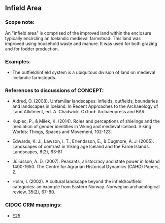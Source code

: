 ## Infield Area

###  Scope note:

An "infield area" is comprised of the improved land within the enclosure typically encircling an Icelandic medieval farmstead. This land was improved using household waste and manure. It was used for both grazing and for fodder production.

### Examples:

* The outfield/infield system is a ubiquitous division of land on medieval Icelandic farmsteads.


### References to discussions of CONCEPT:
* Aldred, O. (2008). Unfamiliar landscapes: infields, outfields, boundaries and landscapes in Iceland. In Recent Approaches to the Archaeology of Land Allotment, ed. A. Chadwick. Oxford: Archaeopress and BAR.

* Kupiec, P., & Milek, K. (2014). Roles and perceptions of shielings and the mediation of gender identities in Viking and medieval Iceland. Viking Worlds: Things, Spaces and Movement, 102-123.

* Edwards, K. J., Lawson, I. T., Erlendsson, E., & Dugmore, A. J. (2005). Landscapes of contrast in Viking age Iceland and the Faroe Islands. Landscapes, 6(2), 63-81.

* Júlíusson, Á. D. (2007). Peasants, aristocracy and state power in Iceland 1400-1650. The Centre for Agrarian Historical Dynamics (CAHD) Papers, 2.

* Holm, I. (2002). A cultural landscape beyond the infield/outfield categories: an example from Eastern Norway. Norwegian archaeological review, 35(2), 67-80.

### CIDOC CRM mappings:

* [E25](http://www.cidoc-crm.org/Entity/e25-man-made-feature/version-6.2.2)
